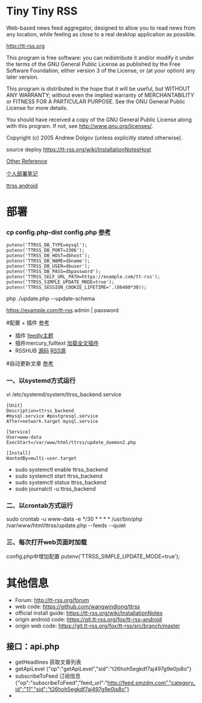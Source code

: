 Tiny Tiny RSS
=============

Web-based news feed aggregator, designed to allow you to read news from 
any location, while feeling as close to a real desktop application as possible.

http://tt-rss.org

This program is free software: you can redistribute it and/or modify
it under the terms of the GNU General Public License as published by
the Free Software Foundation, either version 3 of the License, or
(at your option) any later version.

This program is distributed in the hope that it will be useful,
but WITHOUT ANY WARRANTY; without even the implied warranty of
MERCHANTABILITY or FITNESS FOR A PARTICULAR PURPOSE.  See the
GNU General Public License for more details.

You should have received a copy of the GNU General Public License
along with this program.  If not, see <http://www.gnu.org/licenses/>.

Copyright (c) 2005 Andrew Dolgov (unless explicitly stated otherwise).

source deploy <https://tt-rss.org/wiki/InstallationNotesHost> 

[Other Reference](https://phower.me/2020/03/Tiny%20Tiny%20RSS%20%E5%AE%89%E8%A3%85%E5%8F%8A%E5%A1%AB%E5%9D%91%E4%B9%8B%E8%B7%AF/#%E6%9C%8D%E5%8A%A1%E5%99%A8%E9%85%8D%E7%BD%AE)

[个人部署笔记](http://wangyl.work/#root/MrExmyhOFh1c/KuPLaGRvkv5I-2QrY)

[ttrss android](https://github.com/wangwindlong/tt-rss-android)

# 部署
### cp config.php-dist config.php   [参考](https://tt-rss.org/wiki/GlobalConfig)

```
putenv('TTRSS_DB_TYPE=mysql');
putenv('TTRSS_DB_PORT=3306');
putenv('TTRSS_DB_HOST=dbhost');
putenv('TTRSS_DB_NAME=dbname');
putenv('TTRSS_DB_USER=dbuser');
putenv('TTRSS_DB_PASS=dbpassword');
putenv('TTRSS_SELF_URL_PATH=https://example.com/tt-rss');
putenv('TTRSS_SIMPLE_UPDATE_MODE=true');
putenv('TTRSS_SESSION_COOKIE_LIFETIME='.(86400*30));
```

php ./update.php --update-schema

https://example.com/tt-rss  admin | password

#配置 + 插件 [参考](https://ttrss.henry.wang/zh) 
* 插件 [feedly主题](https://github.com/levito/tt-rss-feedly-theme)
* 插件mercury_fulltext [加载全文插件](https://github.com/HenryQW/mercury_fulltext)
* RSSHUB [源码](https://github.com/DIYgod/RSSHub)    [RSS源](https://docs.rsshub.app/)


#自动更新文章 [参考](https://git.tt-rss.org/fox/tt-rss/wiki/UpdatingFeeds)
### 一、以systemd方式运行
vi /etc/systemd/system/ttrss_backend.service

```
[Unit]
Description=ttrss_backend
#mysql.service #postgresql.service
After=network.target mysql.service

[Service]
User=www-data
ExecStart=/var/www/html/ttrss/update_daemon2.php

[Install]
WantedBy=multi-user.target
```
* sudo systemctl enable ttrss_backend
* sudo systemctl start ttrss_backend
* sudo systemctl status ttrss_backend
* sudo journalctl -u ttrss_backend

### 二、以crontab方式运行
sudo crontab -u www-data -e
*/30 * * * * /usr/bin/php /var/www/html/ttrss/update.php --feeds --quiet

### 三、每次打开web页面时加载
config.php中增加配置
putenv('TTRSS_SIMPLE_UPDATE_MODE=true');

# 其他信息
* Forum: http://tt-rss.org/forum
* web code: https://github.com/wangwindlong/ttrss
* official install guide: https://tt-rss.org/wiki/InstallationNotes
* origin android code: https://git.tt-rss.org/fox/tt-rss-android
* origin web code: https://git.tt-rss.org/fox/tt-rss/src/branch/master

## 接口：api.php
* getHeadlines 获取文章列表
* getApiLevel  {"op":"getApiLevel","sid":"t26hoh5egkdf7aj497g9e0js8o"}
* subscribeToFeed 订阅信息{"op":"subscribeToFeed","feed_url":"http://feed.smzdm.com","category_id":"11","sid":"t26hoh5egkdf7aj497g9e0js8o"}
* 
